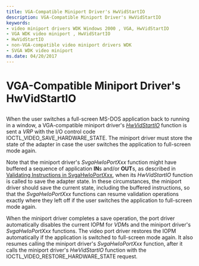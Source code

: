 ```yaml
---
title: VGA-Compatible Miniport Driver's HwVidStartIO
description: VGA-Compatible Miniport Driver's HwVidStartIO
keywords:
- video miniport drivers WDK Windows 2000 , VGA, HwVidStartIO
- VGA WDK video miniport , HwVidStartIO
- HwVidStartIO
- non-VGA-compatible video miniport drivers WDK
- SVGA WDK video miniport
ms.date: 04/20/2017
---
```


# VGA-Compatible Miniport Driver's HwVidStartIO


## <span id="ddk_vga_compatible_miniport_driver_s_hwvidstartio_gg"></span><span id="DDK_VGA_COMPATIBLE_MINIPORT_DRIVER_S_HWVIDSTARTIO_GG"></span>


When the user switches a full-screen MS-DOS application back to running in a window, a VGA-compatible miniport driver's [*HwVidStartIO*](/windows-hardware/drivers/ddi/video/nc-video-pvideo_hw_start_io) function is sent a *VRP* with the I/O control code IOCTL\_VIDEO\_SAVE\_HARDWARE\_STATE. The miniport driver must store the state of the adapter in case the user switches the application to full-screen mode again.

Note that the miniport driver's *SvgaHwIoPortXxx* function might have buffered a sequence of application **IN**s and/or **OUT**s, as described in [Validating Instructions in SvgaHwIoPortXxx](validating-instructions-in-svgahwioportxxx.md), when its *HwVidStartIO* function is called to save the adapter state. In these circumstances, the miniport driver should save the current state, including the buffered instructions, so that the *SvgaHwIoPortXxx* functions can resume validation operations exactly where they left off if the user switches the application to full-screen mode again.

When the miniport driver completes a save operation, the port driver automatically disables the current IOPM for *VDM*s and the miniport driver's *SvgaHwIoPortXxx* functions. The video port driver restores the IOPM automatically if the application is switched to full-screen mode again. It also resumes calling the miniport driver's *SvgaHwIoPortXxx* function, after it calls the miniport driver's *HwVidStartIO* function with the IOCTL\_VIDEO\_RESTORE\_HARDWARE\_STATE request.

 

